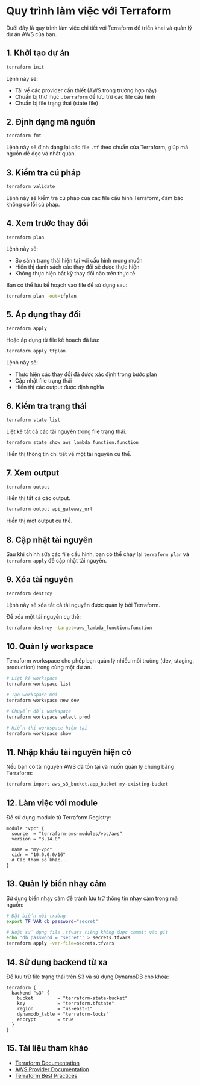 # Quy trình làm việc với Terraform

Dưới đây là quy trình làm việc chi tiết với Terraform để triển khai và quản lý dự án AWS của bạn.

## 1. Khởi tạo dự án

```bash
terraform init
```

Lệnh này sẽ:
- Tải về các provider cần thiết (AWS trong trường hợp này)
- Chuẩn bị thư mục `.terraform` để lưu trữ các file cấu hình
- Chuẩn bị file trạng thái (state file)

## 2. Định dạng mã nguồn

```bash
terraform fmt
```

Lệnh này sẽ định dạng lại các file `.tf` theo chuẩn của Terraform, giúp mã nguồn dễ đọc và nhất quán.

## 3. Kiểm tra cú pháp

```bash
terraform validate
```

Lệnh này sẽ kiểm tra cú pháp của các file cấu hình Terraform, đảm bảo không có lỗi cú pháp.

## 4. Xem trước thay đổi

```bash
terraform plan
```

Lệnh này sẽ:
- So sánh trạng thái hiện tại với cấu hình mong muốn
- Hiển thị danh sách các thay đổi sẽ được thực hiện
- Không thực hiện bất kỳ thay đổi nào trên thực tế

Bạn có thể lưu kế hoạch vào file để sử dụng sau:

```bash
terraform plan -out=tfplan
```

## 5. Áp dụng thay đổi

```bash
terraform apply
```

Hoặc áp dụng từ file kế hoạch đã lưu:

```bash
terraform apply tfplan
```

Lệnh này sẽ:
- Thực hiện các thay đổi đã được xác định trong bước plan
- Cập nhật file trạng thái
- Hiển thị các output được định nghĩa

## 6. Kiểm tra trạng thái

```bash
terraform state list
```

Liệt kê tất cả các tài nguyên trong file trạng thái.

```bash
terraform state show aws_lambda_function.function
```

Hiển thị thông tin chi tiết về một tài nguyên cụ thể.

## 7. Xem output

```bash
terraform output
```

Hiển thị tất cả các output.

```bash
terraform output api_gateway_url
```

Hiển thị một output cụ thể.

## 8. Cập nhật tài nguyên

Sau khi chỉnh sửa các file cấu hình, bạn có thể chạy lại `terraform plan` và `terraform apply` để cập nhật tài nguyên.

## 9. Xóa tài nguyên

```bash
terraform destroy
```

Lệnh này sẽ xóa tất cả tài nguyên được quản lý bởi Terraform.

Để xóa một tài nguyên cụ thể:

```bash
terraform destroy -target=aws_lambda_function.function
```

## 10. Quản lý workspace

Terraform workspace cho phép bạn quản lý nhiều môi trường (dev, staging, production) trong cùng một dự án.

```bash
# Liệt kê workspace
terraform workspace list

# Tạo workspace mới
terraform workspace new dev

# Chuyển đổi workspace
terraform workspace select prod

# Hiển thị workspace hiện tại
terraform workspace show
```

## 11. Nhập khẩu tài nguyên hiện có

Nếu bạn có tài nguyên AWS đã tồn tại và muốn quản lý chúng bằng Terraform:

```bash
terraform import aws_s3_bucket.app_bucket my-existing-bucket
```

## 12. Làm việc với module

Để sử dụng module từ Terraform Registry:

```hcl
module "vpc" {
  source  = "terraform-aws-modules/vpc/aws"
  version = "3.14.0"
  
  name = "my-vpc"
  cidr = "10.0.0.0/16"
  # Các tham số khác...
}
```

## 13. Quản lý biến nhạy cảm

Sử dụng biến nhạy cảm để tránh lưu trữ thông tin nhạy cảm trong mã nguồn:

```bash
# Đặt biến môi trường
export TF_VAR_db_password="secret"

# Hoặc sử dụng file .tfvars riêng không được commit vào git
echo 'db_password = "secret"' > secrets.tfvars
terraform apply -var-file=secrets.tfvars
```

## 14. Sử dụng backend từ xa

Để lưu trữ file trạng thái trên S3 và sử dụng DynamoDB cho khóa:

```hcl
terraform {
  backend "s3" {
    bucket         = "terraform-state-bucket"
    key            = "terraform.tfstate"
    region         = "us-east-1"
    dynamodb_table = "terraform-locks"
    encrypt        = true
  }
}
```

## 15. Tài liệu tham khảo

- [Terraform Documentation](https://www.terraform.io/docs)
- [AWS Provider Documentation](https://registry.terraform.io/providers/hashicorp/aws/latest/docs)
- [Terraform Best Practices](https://www.terraform-best-practices.com/)
